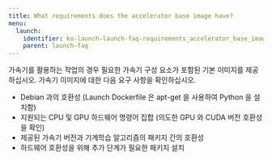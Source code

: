 ```yaml
---
title: What requirements does the accelerator base image have?
menu:
  launch:
    identifier: ko-launch-launch-faq-requirements_accelerator_base_image
    parent: launch-faq
---
```


가속기를 활용하는 작업의 경우 필요한 가속기 구성 요소가 포함된 기본 이미지를 제공하십시오. 가속기 이미지에 대한 다음 요구 사항을 확인하십시오.

- Debian 과의 호환성 (Launch Dockerfile 은 apt-get 을 사용하여 Python 을 설치함)
- 지원되는 CPU 및 GPU 하드웨어 명령어 집합 (의도한 GPU 와 CUDA 버전 호환성을 확인)
- 제공된 가속기 버전과 기계학습 알고리즘의 패키지 간의 호환성
- 하드웨어 호환성을 위해 추가 단계가 필요한 패키지 설치